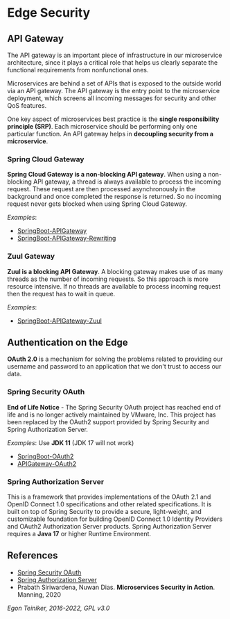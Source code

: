 # Edge Security 

## API Gateway
The API gateway is an important piece of infrastructure in our microservice architecture,
since it plays a critical role that helps us clearly separate the functional requirements
from nonfunctional ones.

Microservices are behind a set of APIs that is exposed to the outside world via an API
gateway.
The API gateway is the entry point to the microservice deployment, which screens all
incoming messages for security and other QoS features.

One key aspect of microservices best practice is the **single responsibility principle (SRP)**.
Each microservice should be performing only one particular function.
An API gateway helps in **decoupling security from a microservice**.

### Spring Cloud Gateway

**Spring Cloud Gateway is a non-blocking API gateway**. 
When using a non-blocking API gateway, a thread is always available to process the incoming request. 
These request are then processed asynchronously in the background and once completed the response is 
returned. So no incoming request never gets blocked when using Spring Cloud Gateway.

_Examples_:
   * [SpringBoot-APIGateway](SpringBoot-API-Gateway)
   * [SpringBoot-APIGateway-Rewriting](SpringBoot-API-Gateway-Rewriting)


### Zuul Gateway
**Zuul is a blocking API Gateway**.
A blocking gateway makes use of as many threads as the number of incoming requests.
So this approach is more resource intensive. If no threads are available to process incoming
request then the request has to wait in queue.

_Examples_: 
   * [SpringBoot-APIGateway-Zuul](SpringBoot-APIGateway-Zuul)


## Authentication on the Edge

**OAuth 2.0** is a mechanism for solving the problems related to providing our
username and password to an application that we don't trust to access our data.

### Spring Security OAuth 
**End of Life Notice** - 
The Spring Security OAuth project has reached end of life and is no longer actively maintained by VMware, Inc.
This project has been replaced by the OAuth2 support provided by Spring Security and Spring Authorization Server.

_Examples_: Use **JDK 11** (JDK 17 will not work)
* [SpringBoot-OAuth2](SpringBoot-OAuth2)
* [APIGateway-OAuth2](APIGateway-OAuth2)
    

### Spring Authorization Server
 This is a framework that provides implementations of the OAuth 2.1 and OpenID Connect 1.0
 specifications and other related specifications. It is built on top of Spring Security to provide a secure,
 light-weight, and customizable foundation for building OpenID Connect 1.0 Identity Providers and OAuth2 Authorization
 Server products.
 Spring Authorization Server requires a **Java 17** or higher Runtime Environment.

## References
* [Spring Security OAuth](https://spring.io/projects/spring-security-oauth)
* [Spring Authorization Server](https://spring.io/projects/spring-authorization-server)
* Prabath Siriwardena, Nuwan Dias. **Microservices Security in Action**. Manning, 2020

*Egon Teiniker, 2016-2022, GPL v3.0*
